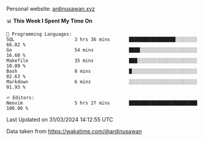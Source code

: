 Personal website: [ardinusawan.xyz](https://ardinusawan.xyz)

<!--START_SECTION:waka-->
📊 **This Week I Spent My Time On** 

```text
💬 Programming Languages: 
SQL                      3 hrs 36 mins       █████████████████░░░░░░░░   66.02 % 
Go                       54 mins             ████░░░░░░░░░░░░░░░░░░░░░   16.60 % 
Makefile                 35 mins             ███░░░░░░░░░░░░░░░░░░░░░░   10.89 % 
Bash                     8 mins              █░░░░░░░░░░░░░░░░░░░░░░░░   02.63 % 
Markdown                 6 mins              ░░░░░░░░░░░░░░░░░░░░░░░░░   01.93 % 

🔥 Editors: 
Neovim                   5 hrs 27 mins       █████████████████████████   100.00 % 
```


 Last Updated on 31/03/2024 14:12:55 UTC
<!--END_SECTION:waka-->
Data taken from https://wakatime.com/@ardinusawan
